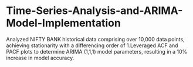# Time-Series-Analysis-and-ARIMA-Model-Implementation
Analyzed NIFTY BANK historical data comprising over 10,000 data points, achieving stationarity with a differencing order of 1.Leveraged ACF and PACF plots to determine ARIMA (1,1,1) model parameters, resulting in a 10% increase in model accuracy.
